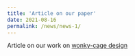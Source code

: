 ```yaml
---
title: 'Article on our paper'
date: 2021-08-16
permalink: /news/news-1/
---
```


Article on our work on [wonky-cage design](https://www.imperial.ac.uk/news/228233/quick-create-molecular-cages-could-revamp/)
